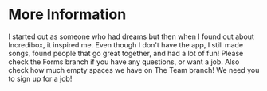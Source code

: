 # More Information

I started out as someone who had dreams but then when I found out about Incredibox, it inspired me. Even though I don't have the app, I still made songs, found  people that go great together, and had a lot of fun! Please check the Forms branch if you have any questions, or want a job. Also check how much empty spaces we have on The Team branch! We need you to sign up for a job!

